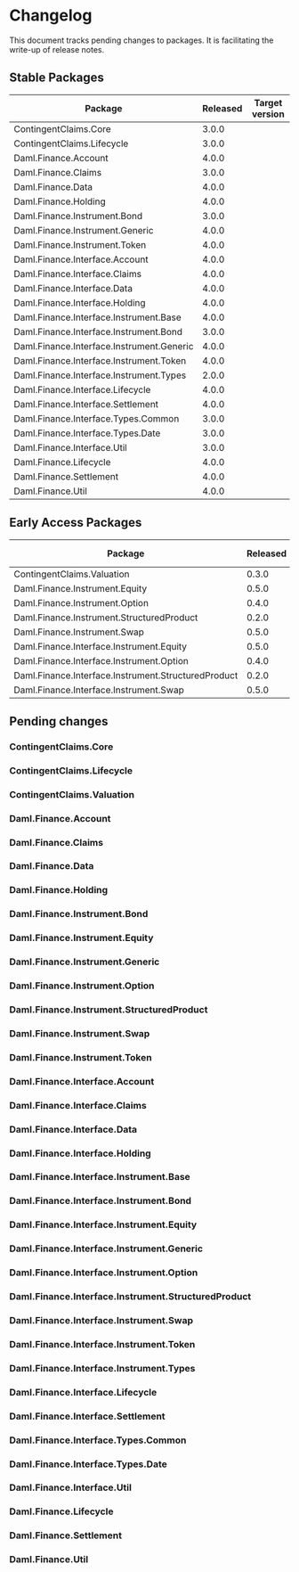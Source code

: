 # Changelog

This document tracks pending changes to packages. It is facilitating the write-up of release notes.

## Stable Packages

| Package                                    | Released | Target version |
|--------------------------------------------|----------|----------------|
| ContingentClaims.Core                      | 3.0.0    |                |
| ContingentClaims.Lifecycle                 | 3.0.0    |                |
| Daml.Finance.Account                       | 4.0.0    |                |
| Daml.Finance.Claims                        | 3.0.0    |                |
| Daml.Finance.Data                          | 4.0.0    |                |
| Daml.Finance.Holding                       | 4.0.0    |                |
| Daml.Finance.Instrument.Bond               | 3.0.0    |                |
| Daml.Finance.Instrument.Generic            | 4.0.0    |                |
| Daml.Finance.Instrument.Token              | 4.0.0    |                |
| Daml.Finance.Interface.Account             | 4.0.0    |                |
| Daml.Finance.Interface.Claims              | 4.0.0    |                |
| Daml.Finance.Interface.Data                | 4.0.0    |                |
| Daml.Finance.Interface.Holding             | 4.0.0    |                |
| Daml.Finance.Interface.Instrument.Base     | 4.0.0    |                |
| Daml.Finance.Interface.Instrument.Bond     | 3.0.0    |                |
| Daml.Finance.Interface.Instrument.Generic  | 4.0.0    |                |
| Daml.Finance.Interface.Instrument.Token    | 4.0.0    |                |
| Daml.Finance.Interface.Instrument.Types    | 2.0.0    |                |
| Daml.Finance.Interface.Lifecycle           | 4.0.0    |                |
| Daml.Finance.Interface.Settlement          | 4.0.0    |                |
| Daml.Finance.Interface.Types.Common        | 3.0.0    |                |
| Daml.Finance.Interface.Types.Date          | 3.0.0    |                |
| Daml.Finance.Interface.Util                | 3.0.0    |                |
| Daml.Finance.Lifecycle                     | 4.0.0    |                |
| Daml.Finance.Settlement                    | 4.0.0    |                |
| Daml.Finance.Util                          | 4.0.0    |                |

## Early Access Packages

| Package                                             | Released | Target version |
|-----------------------------------------------------|----------|----------------|
| ContingentClaims.Valuation                          | 0.3.0    |                |
| Daml.Finance.Instrument.Equity                      | 0.5.0    |                |
| Daml.Finance.Instrument.Option                      | 0.4.0    |                |
| Daml.Finance.Instrument.StructuredProduct           | 0.2.0    |                |
| Daml.Finance.Instrument.Swap                        | 0.5.0    |                |
| Daml.Finance.Interface.Instrument.Equity            | 0.5.0    |                |
| Daml.Finance.Interface.Instrument.Option            | 0.4.0    |                |
| Daml.Finance.Interface.Instrument.StructuredProduct | 0.2.0    |                |
| Daml.Finance.Interface.Instrument.Swap              | 0.5.0    |                |

## Pending changes

### ContingentClaims.Core

### ContingentClaims.Lifecycle

### ContingentClaims.Valuation

### Daml.Finance.Account

### Daml.Finance.Claims

### Daml.Finance.Data

### Daml.Finance.Holding

### Daml.Finance.Instrument.Bond

### Daml.Finance.Instrument.Equity

### Daml.Finance.Instrument.Generic

### Daml.Finance.Instrument.Option

### Daml.Finance.Instrument.StructuredProduct

### Daml.Finance.Instrument.Swap

### Daml.Finance.Instrument.Token

### Daml.Finance.Interface.Account

### Daml.Finance.Interface.Claims

### Daml.Finance.Interface.Data

### Daml.Finance.Interface.Holding

### Daml.Finance.Interface.Instrument.Base

### Daml.Finance.Interface.Instrument.Bond

### Daml.Finance.Interface.Instrument.Equity

### Daml.Finance.Interface.Instrument.Generic

### Daml.Finance.Interface.Instrument.Option

### Daml.Finance.Interface.Instrument.StructuredProduct

### Daml.Finance.Interface.Instrument.Swap

### Daml.Finance.Interface.Instrument.Token

### Daml.Finance.Interface.Instrument.Types

### Daml.Finance.Interface.Lifecycle

### Daml.Finance.Interface.Settlement

### Daml.Finance.Interface.Types.Common

### Daml.Finance.Interface.Types.Date

### Daml.Finance.Interface.Util

### Daml.Finance.Lifecycle

### Daml.Finance.Settlement

### Daml.Finance.Util
